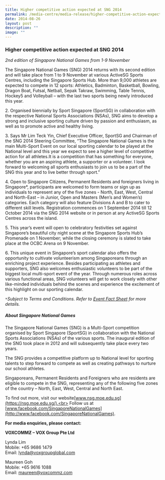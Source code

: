 ```yaml
---
title: Higher competitive action expected at SNG 2014
permalink: /media-centre/media-release/higher-competitive-action-expected-at-sng-2014/
date: 2014-08-26
layout: post
description: ""
image: ""
---
```

### **Higher competitive action expected at SNG 2014**
_2nd edition of Singapore National Games from 1-9 November_

The Singapore National Games (SNG) 2014 returns with its second edition and will take place from 1 to 9 November at various ActiveSG Sports Centres, including the Singapore Sports Hub. More than 9,000 athletes are expected to compete in 12 sports: Athletics, Badminton, Basketball, Bowling, Dragon Boat, Futsal, Netball, Sepak Takraw, Swimming, Table Tennis, Hockey5 and Volleyball – with the last two sports being newly introduced this year. 

2\. Organised biennially by Sport Singapore (SportSG) in collaboration with the respective National Sports Associations (NSAs), SNG aims to develop a strong and inclusive sporting culture driven by passion and enthusiasm, as well as to promote active and healthy living. 

3\. Says Mr Lim Teck Yin, Chief Executive Officer, SportSG and Chairman of the SNG 2014 Steering Committee, “The Singapore National Games is the main Multi-Sport Event on our local sporting calendar to be played at the National level and this year we expect to see a higher level of competitive action for all athletes.It is a competition that has something for everyone, whether you are an aspiring athlete, a supporter or a volunteer. I look forward to welcoming all sports enthusiasts to join us to be a part of the SNG this year and to live better through sport.”

4\. Open to Singapore Citizens, Permanent Residents and foreigners living in Singapore*, participants are welcomed to form teams or sign up as individuals to represent any of the five zones - North, East, West, Central and North-East – in Junior, Open and Masters (Men’s and Women’s) categories. Each category will also feature Divisions A and B to cater to different skill levels. Registration commences on 1 September 2014 till 12 October 2014 via the SNG 2014 website or in person at any ActiveSG Sports Centres across the island. 

5\. This year’s event will open to celebratory festivities set against Singapore’s beautiful city night scene at the Singapore Sports Hub’s Promenade on 1 November; while the closing ceremony is slated to take place at the OCBC Arena on 9 November.

6\. This unique event in Singapore’s sport calendar also offers the opportunity to cultivate volunteerism among Singaporeans through an enriching project experience. Besides participating as athletes and supporters, SNG also welcomes enthusiastic volunteers to be part of the biggest local multi-sport event of the year. Through numerous roles across various functional areas, SNG volunteers will get to work closely with other like-minded individuals behind the scenes and experience the excitement of this highlight on our sporting calendar.

`*`*Subject to Terms and Conditions. Refer to [Event Fact Sheet](/files/Media%20Centre/Media%20Release/2014/August/SNG%202014%20Fact%20Sheet%20final.pdf) for more details.*


##### **About Singapore National Games**

The Singapore National Games (SNG) is a Multi-Sport competition organised by Sport Singapore (SportSG) in collaboration with the National Sports Associations (NSAs) of the various sports. The inaugural edition of the SNG took place in 2012 and will subsequently take place every two years.

The SNG provides a competitive platform up to National level for sporting talents to step forward to compete as well as creating pathways to nurture our school athletes.

Singaporeans, Permanent Residents and Foreigners who are residents are eligible to compete in the SNG, representing any of the following five zones of the country – North, East, West, Central and North East.

To find out more, visit our website[www.nsg.moe.edu.sg](https://nsg.moe.edu.sg/).<br>
Follow us at [www.facebook.com/SingaporeNationalGames](http://www.facebook.com/SingaporeNationalGames).


**For media enquiries, please contact:**

**VOXCOMMƵ – VOX Group Pte Ltd**

Lynda Lim<br>
Mobile: +65 9686 1479<br>
Email: [lynda@voxgroupglobal.com](mailto:lynda@voxgroupglobal.com)

Maureen Goh<br>
Mobile: +65 9616 1088<br>
Email: [maureen@voxcommz.com](mailto:maureen@voxcommz.com)